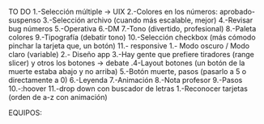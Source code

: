 TO DO
1.-Selección múltiple → UIX
2.-Colores en los números: aprobado-suspenso
3.-Selección archivo (cuando más escalable, mejor)
4.-Revisar bug números
5.-Operativa
6.-DM
7.-Tono (divertido, profesional)
8.-Paleta colores
9.-Tipografía (debatir tono)
10.-Selección checkbox (más cómodo pinchar la tarjeta que, un botón)
11.- responsive
1.- Modo oscuro / Modo claro (variable)
2.- Diseño app
3.-Hay gente que prefiere tiradores (range slicer) y otros los botones → debate
.4-Layout botones (un botón de la muerte estaba abajo y no arriba) 
5.-Botón muerte, pasos (pasarlo a 5 o directamente a 0)
6.-Leyenda
7.-Animación
8.-Nota profesor
9.-Pasos
10.-:hoover
11.-drop down con buscador de letras
1.-Reconocer tarjetas (orden de a-z con animación)



EQUIPOS: 